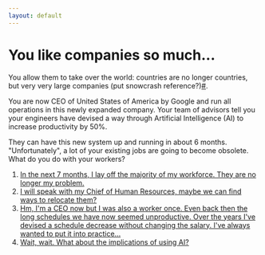 ```yaml
---
layout: default
---
```


# You like companies so much...

You allow them to take over the world: countries are no longer countries, but very very large companies (put snowcrash reference?)[#](https://sararodrig.github.io/workforce-future/references). 

You are now CEO of United States of America by Google and run all operations in this newly expanded company. Your team of advisors tell you your engineers have devised a way through Artificial Intelligence (AI) to increase productivity by 50%. 

They can have this new system up and running in about 6 months. "Unfortunately", a lot of your existing jobs are going to become obsolete. What do you do with your workers?

1. [In the next 7 months, I lay off the majority of my workforce. They are no longer my problem.](./scenario-6)
2. [I will speak with my Chief of Human Resources, maybe we can find ways to relocate them?](./scenario-7)
3. [Hm, I'm a CEO now but I was also a worker once. Even back then the long schedules we have now seemed unproductive. Over the years I've devised a schedule decrease without changing the salary. I've always wanted to put it into practice...](./scenario-8)
4. [Wait, wait. What about the implications of using AI?](./scenario-9)